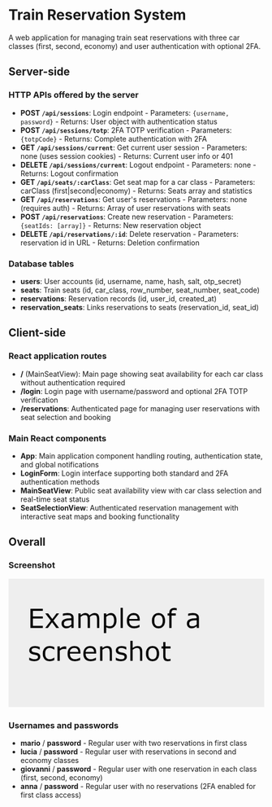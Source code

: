 # Train Reservation System

A web application for managing train seat reservations with three car classes (first, second, economy) and user authentication with optional 2FA.

## Server-side

### HTTP APIs offered by the server

- **POST `/api/sessions`**: Login endpoint - Parameters: `{username, password}` - Returns: User object with authentication status
- **POST `/api/sessions/totp`**: 2FA TOTP verification - Parameters: `{totpCode}` - Returns: Complete authentication with 2FA
- **GET `/api/sessions/current`**: Get current user session - Parameters: none (uses session cookies) - Returns: Current user info or 401
- **DELETE `/api/sessions/current`**: Logout endpoint - Parameters: none - Returns: Logout confirmation
- **GET `/api/seats/:carClass`**: Get seat map for a car class - Parameters: carClass (first|second|economy) - Returns: Seats array and statistics
- **GET `/api/reservations`**: Get user's reservations - Parameters: none (requires auth) - Returns: Array of user reservations with seats
- **POST `/api/reservations`**: Create new reservation - Parameters: `{seatIds: [array]}` - Returns: New reservation object
- **DELETE `/api/reservations/:id`**: Delete reservation - Parameters: reservation id in URL - Returns: Deletion confirmation

### Database tables

- **users**: User accounts (id, username, name, hash, salt, otp_secret)
- **seats**: Train seats (id, car_class, row_number, seat_number, seat_code)  
- **reservations**: Reservation records (id, user_id, created_at)
- **reservation_seats**: Links reservations to seats (reservation_id, seat_id)

## Client-side

### React application routes

- **/** (MainSeatView): Main page showing seat availability for each car class without authentication required
- **/login**: Login page with username/password and optional 2FA TOTP verification  
- **/reservations**: Authenticated page for managing user reservations with seat selection and booking

### Main React components

- **App**: Main application component handling routing, authentication state, and global notifications
- **LoginForm**: Login interface supporting both standard and 2FA authentication methods
- **MainSeatView**: Public seat availability view with car class selection and real-time seat status
- **SeatSelectionView**: Authenticated reservation management with interactive seat maps and booking functionality

## Overall

### Screenshot

![Reservation Management Page](./img/screenshot.png)

### Usernames and passwords

- **mario** / **password** - Regular user with two reservations in first class
- **lucia** / **password** - Regular user with reservations in second and economy classes  
- **giovanni** / **password** - Regular user with one reservation in each class (first, second, economy)
- **anna** / **password** - Regular user with no reservations (2FA enabled for first class access)

